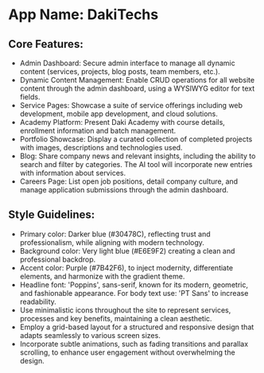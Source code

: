 # **App Name**: DakiTechs

## Core Features:

- Admin Dashboard: Secure admin interface to manage all dynamic content (services, projects, blog posts, team members, etc.).
- Dynamic Content Management: Enable CRUD operations for all website content through the admin dashboard, using a WYSIWYG editor for text fields.
- Service Pages: Showcase a suite of service offerings including web development, mobile app development, and cloud solutions.
- Academy Platform: Present Daki Academy with course details, enrollment information and batch management.
- Portfolio Showcase: Display a curated collection of completed projects with images, descriptions and technologies used.
- Blog: Share company news and relevant insights, including the ability to search and filter by categories. The AI tool will incorporate new entries with information about services.
- Careers Page: List open job positions, detail company culture, and manage application submissions through the admin dashboard.

## Style Guidelines:

- Primary color: Darker blue (#30478C), reflecting trust and professionalism, while aligning with modern technology.
- Background color: Very light blue (#E6E9F2) creating a clean and professional backdrop.
- Accent color: Purple (#7B42F6), to inject modernity, differentiate elements, and harmonize with the gradient theme.
- Headline font: 'Poppins', sans-serif, known for its modern, geometric, and fashionable appearance. For body text use: 'PT Sans' to increase readability.
- Use minimalistic icons throughout the site to represent services, processes and key benefits, maintaining a clean aesthetic.
- Employ a grid-based layout for a structured and responsive design that adapts seamlessly to various screen sizes.
- Incorporate subtle animations, such as fading transitions and parallax scrolling, to enhance user engagement without overwhelming the design.